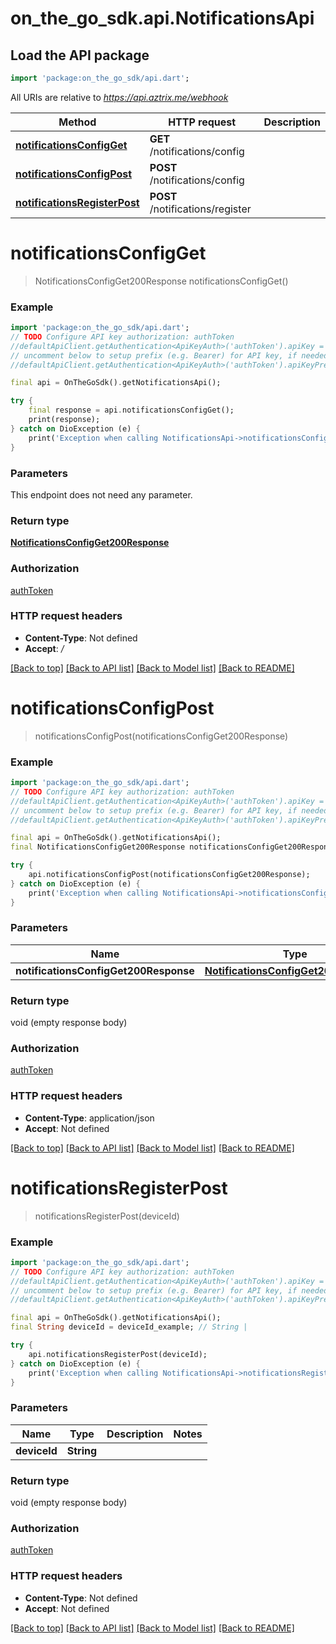 # on_the_go_sdk.api.NotificationsApi

## Load the API package
```dart
import 'package:on_the_go_sdk/api.dart';
```

All URIs are relative to *https://api.aztrix.me/webhook*

Method | HTTP request | Description
------------- | ------------- | -------------
[**notificationsConfigGet**](NotificationsApi.md#notificationsconfigget) | **GET** /notifications/config | 
[**notificationsConfigPost**](NotificationsApi.md#notificationsconfigpost) | **POST** /notifications/config | 
[**notificationsRegisterPost**](NotificationsApi.md#notificationsregisterpost) | **POST** /notifications/register | 


# **notificationsConfigGet**
> NotificationsConfigGet200Response notificationsConfigGet()



### Example
```dart
import 'package:on_the_go_sdk/api.dart';
// TODO Configure API key authorization: authToken
//defaultApiClient.getAuthentication<ApiKeyAuth>('authToken').apiKey = 'YOUR_API_KEY';
// uncomment below to setup prefix (e.g. Bearer) for API key, if needed
//defaultApiClient.getAuthentication<ApiKeyAuth>('authToken').apiKeyPrefix = 'Bearer';

final api = OnTheGoSdk().getNotificationsApi();

try {
    final response = api.notificationsConfigGet();
    print(response);
} catch on DioException (e) {
    print('Exception when calling NotificationsApi->notificationsConfigGet: $e\n');
}
```

### Parameters
This endpoint does not need any parameter.

### Return type

[**NotificationsConfigGet200Response**](NotificationsConfigGet200Response.md)

### Authorization

[authToken](../README.md#authToken)

### HTTP request headers

 - **Content-Type**: Not defined
 - **Accept**: */*

[[Back to top]](#) [[Back to API list]](../README.md#documentation-for-api-endpoints) [[Back to Model list]](../README.md#documentation-for-models) [[Back to README]](../README.md)

# **notificationsConfigPost**
> notificationsConfigPost(notificationsConfigGet200Response)



### Example
```dart
import 'package:on_the_go_sdk/api.dart';
// TODO Configure API key authorization: authToken
//defaultApiClient.getAuthentication<ApiKeyAuth>('authToken').apiKey = 'YOUR_API_KEY';
// uncomment below to setup prefix (e.g. Bearer) for API key, if needed
//defaultApiClient.getAuthentication<ApiKeyAuth>('authToken').apiKeyPrefix = 'Bearer';

final api = OnTheGoSdk().getNotificationsApi();
final NotificationsConfigGet200Response notificationsConfigGet200Response = ; // NotificationsConfigGet200Response | 

try {
    api.notificationsConfigPost(notificationsConfigGet200Response);
} catch on DioException (e) {
    print('Exception when calling NotificationsApi->notificationsConfigPost: $e\n');
}
```

### Parameters

Name | Type | Description  | Notes
------------- | ------------- | ------------- | -------------
 **notificationsConfigGet200Response** | [**NotificationsConfigGet200Response**](NotificationsConfigGet200Response.md)|  | 

### Return type

void (empty response body)

### Authorization

[authToken](../README.md#authToken)

### HTTP request headers

 - **Content-Type**: application/json
 - **Accept**: Not defined

[[Back to top]](#) [[Back to API list]](../README.md#documentation-for-api-endpoints) [[Back to Model list]](../README.md#documentation-for-models) [[Back to README]](../README.md)

# **notificationsRegisterPost**
> notificationsRegisterPost(deviceId)



### Example
```dart
import 'package:on_the_go_sdk/api.dart';
// TODO Configure API key authorization: authToken
//defaultApiClient.getAuthentication<ApiKeyAuth>('authToken').apiKey = 'YOUR_API_KEY';
// uncomment below to setup prefix (e.g. Bearer) for API key, if needed
//defaultApiClient.getAuthentication<ApiKeyAuth>('authToken').apiKeyPrefix = 'Bearer';

final api = OnTheGoSdk().getNotificationsApi();
final String deviceId = deviceId_example; // String | 

try {
    api.notificationsRegisterPost(deviceId);
} catch on DioException (e) {
    print('Exception when calling NotificationsApi->notificationsRegisterPost: $e\n');
}
```

### Parameters

Name | Type | Description  | Notes
------------- | ------------- | ------------- | -------------
 **deviceId** | **String**|  | 

### Return type

void (empty response body)

### Authorization

[authToken](../README.md#authToken)

### HTTP request headers

 - **Content-Type**: Not defined
 - **Accept**: Not defined

[[Back to top]](#) [[Back to API list]](../README.md#documentation-for-api-endpoints) [[Back to Model list]](../README.md#documentation-for-models) [[Back to README]](../README.md)

